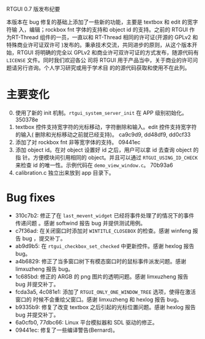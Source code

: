RTGUI 0.7 版发布纪要

本版本在 bug 修复的基础上添加了一些新的功能，主要是 textbox 和 edit 的宽字符输
入，编辑；rockbox fnt 字体的支持和 object id 的支持。之前的 RTGUI 作为RT-Thread
组件的一员，一直以和 RT-Thread 相同的许可证(开源的 GPLv2 和特殊商业许可证双许可
)发布的。秉承技术交流，共同进步的原则，从这个版本开始，RTGUI 将明确的完全以
GPLv2 和商业许可双许可证的方式发布，随源代码有 `LICENSE` 文件。同时我们欢迎各公
司将 RTGUI 用于产品当中，关于商业的许可问题请另行咨询。个人学习研究或用于学术目
的的源代码获取和使用不在此列。

# 主要变化

0. 使用了新的 init 机制。`rtgui_system_server_init` 在 APP 级别初始化。 350378e
0. textbox 控件支持宽字符的光标移动，字符删除和输入。edit 控件支持宽字符的输入(
   删除和光标移动之前就已经支持)。 ca9c9d9, dd48df9, dd0cf33
0. 添加了对 rockbox fnt 非等宽字体的支持。 09441ec
0. 添加 object id。在对 object 设置好 id 之后，用户可以拿 id 去查询 object 的指
   针。方便模块间引用相同的 object。并且可以通过 `RTGUI_USING_ID_CHECK` 来检查
   id 的唯一性。示例代码在 `demo_view_window.c`。 70b93a6
0. calibration.c 独立出来放到 app 目录下。

# Bug fixes

- 310c7b2: 修正了在 `last_mevent_widget` 已经将事件处理了的情况下的事件传递问题
  。感谢 softwind 报告 bug 并提供测试用例。
- c7f36ad: 在关闭窗口时添加对 `WINTITLE_CLOSEBOX` 的检查。感谢 winfeng 报告 bug
  ，提交补丁。
- ab9d9b5: 在 `rtgui_checkbox_set_checked` 中更新控件。感谢 hexlog 报告 bug。
- a4b6829: 修正了当多窗口树下有模态窗口时的鼠标事件派发问题。感谢 limxuzheng 报告 bug。
- 1c685bd: 修正的 ARGB 的 png 图片的透明问题。感谢 limxuzheng 报告 bug 并提交补丁。
- fcda3a5, 4c081e1: 添加了 `RTGUI_ONLY_ONE_WINDOW_TREE` 选项，使得在激活窗口的
  时候不会重绘父窗口。感谢 limxuzheng 和 hexlog 报告 bug。
- b9335b9: 修复了改变 textbox 之后引起的光标位置问题。感谢 hexlog 报告 bug 并提交补丁。
- 6a0cfb0, 77dbc66: Linux 平台模拟器和 SDL 驱动的修正。
- 09441ec: 修复了一些编译警告(Bernard)。

